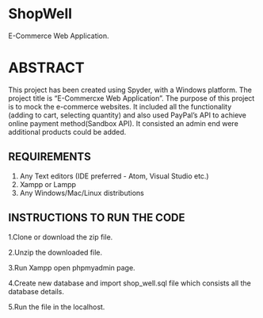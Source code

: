 # ShopWell
E-Commerce Web Application.

# ABSTRACT
This project has been created using Spyder, with a Windows platform. The project title is “E-Commercxe Web Application”.
The purpose of this project is to mock the e-commerce websites. It included all the functionality (adding to cart, selecting quantity) and also used PayPal’s API to achieve online payment method(Sandbox API). It consisted an admin end were additional products could be added.

## REQUIREMENTS 
  1. Any Text editors (IDE preferred - Atom, Visual Studio etc.)
  2. Xampp or Lampp
  3. Any Windows/Mac/Linux distributions

## INSTRUCTIONS TO RUN THE CODE
  1.Clone or download the zip file.

  2.Unzip the downloaded file.

  3.Run Xampp open phpmyadmin page.
  
  4.Create new database and import shop_well.sql file which consists all the database details.
  
  5.Run the file in the localhost.
  
